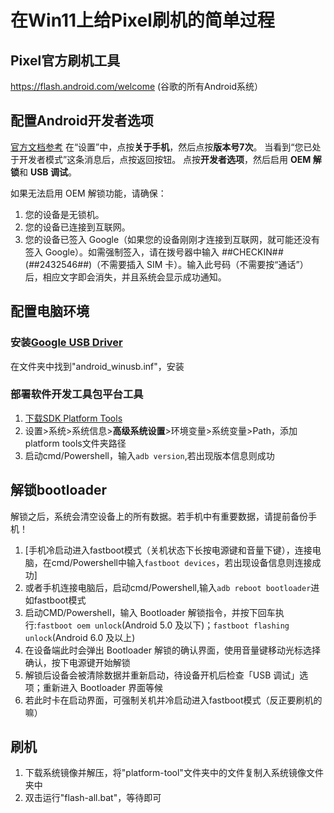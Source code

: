 # 在Win11上给Pixel刷机的简单过程
## Pixel官方刷机工具
https://flash.android.com/welcome (谷歌的所有Android系统）
## 配置Android开发者选项
[官方文档参考](https://source.android.com/source/running?hl=zh-cn#flash-unlock)
在“设置”中，点按**关于手机**，然后点按**版本号7次**。
当看到“您已处于开发者模式”这条消息后，点按返回按钮。
点按**开发者选项**，然后启用 **OEM 解锁**和 **USB 调试**。

如果无法启用 OEM 解锁功能，请确保：
1. 您的设备是无锁机。
2. 您的设备已连接到互联网。
3. 您的设备已签入 Google（如果您的设备刚刚才连接到互联网，就可能还没有签入 Google）。如需强制签入，请在拨号器中输入 *#*#CHECKIN#*#* (*#*#2432546#*#*)（不需要插入 SIM 卡）。输入此号码（不需要按“通话”）后，相应文字即会消失，并且系统会显示成功通知。
## 配置电脑环境
  ### 安装[Google USB Driver](https://developer.android.com/studio/run/win-usb)
  在文件夹中找到"android_winusb.inf"，安装
  ### 部署软件开发工具包平台工具
  1. [下载SDK Platform Tools](https://developer.android.com/tools/releases/platform-tools)
  2. 设置>系统>系统信息>**高级系统设置**>环境变量>系统变量>Path，添加platform tools文件夹路径
  3. 启动cmd/Powershell，输入`adb version`,若出现版本信息则成功
## 解锁bootloader
解锁之后，系统会清空设备上的所有数据。若手机中有重要数据，请提前备份手机！
1. [手机冷启动进入fastboot模式（关机状态下长按电源键和音量下键），连接电脑，在cmd/Powershell中输入`fastboot devices`，若出现设备信息则连接成功]
2. 或者手机连接电脑后，启动cmd/Powershell,输入`adb reboot bootloader`进如fastboot模式
3. 启动CMD/Powershell，输入 Bootloader 解锁指令，并按下回车执行:`fastboot oem unlock`(Android 5.0 及以下)；`fastboot flashing unlock`(Android 6.0 及以上)
4. 在设备端此时会弹出 Bootloader 解锁的确认界面，使用音量键移动光标选择确认，按下电源键开始解锁
5. 解锁后设备会被清除数据并重新启动，待设备开机后检查「USB 调试」选项；重新进入 Bootloader 界面等候
6. 若此时卡在启动界面，可强制关机并冷启动进入fastboot模式（反正要刷机的嘛）
## 刷机
1. 下载系统镜像并解压，将"platform-tool"文件夹中的文件复制入系统镜像文件夹中
2. 双击运行"flash-all.bat"，等待即可
